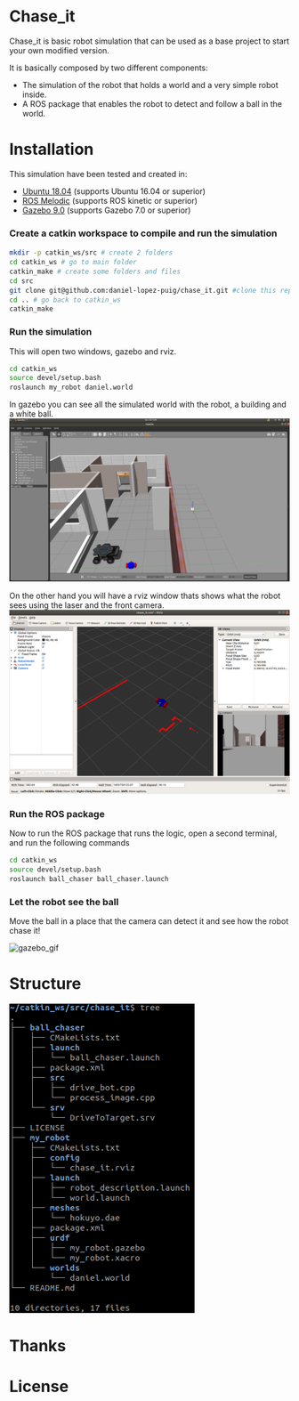 # Chase_it
Chase_it is basic robot simulation that can be used as a base project to start your own modified version.

It is basically composed by two different components:
- The simulation of the robot that holds a world and a very simple robot inside.
- A ROS package that enables the robot to detect and follow a ball in the world.

# Installation
This simulation have been tested and created in:
- [Ubuntu 18.04](https://ubuntu.com/download/desktop) (supports Ubuntu 16.04 or superior) 
- [ROS Melodic](http://wiki.ros.org/melodic/Installation/Ubuntu) (supports ROS kinetic or superior)
- [Gazebo 9.0](http://gazebosim.org/tutorials?cat=install&tut=install_ubuntu&ver=9.0) (supports Gazebo 7.0 or superior)

### Create a catkin workspace to compile and run the simulation

```bash
mkdir -p catkin_ws/src # create 2 folders
cd catkin_ws # go to main folder
catkin_make # create some folders and files
cd src
git clone git@github.com:daniel-lopez-puig/chase_it.git #clone this repository
cd .. # go back to catkin_ws
catkin_make
```

### Run the simulation
This will open two windows, gazebo and rviz.

```bash
cd catkin_ws
source devel/setup.bash
roslaunch my_robot daniel.world
```

In gazebo you can see all the simulated world with the robot, a building and a white ball.
![gazebo_world](readme_images/gazebo_with_ball_chase_it.png)

On the other hand you will have a rviz window thats shows what the robot sees using the laser and the front camera.
![gazebo_world](readme_images/rviz_chase_it.png)

### Run the ROS package
Now to run the ROS package that runs the logic, open a second terminal, and run the following commands

```bash
cd catkin_ws
source devel/setup.bash
roslaunch ball_chaser ball_chaser.launch
```

### Let the robot see the ball
Move the ball in a place that the camera can detect it and see how the robot chase it!

![gazebo_gif](readme_images/chasing_ball.gif)

# Structure

![Tree](readme_images/chase_it_structure.png)

# Thanks

# License

